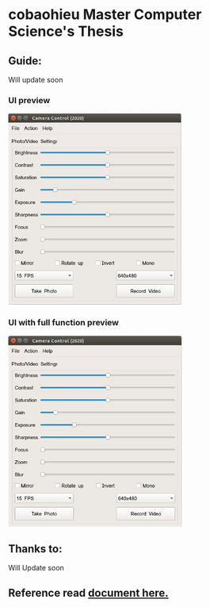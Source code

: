 # cobaohieu Master Computer Science's Thesis

## Guide:
Will update soon

### UI preview
![Screenshot](/images/ui.png)

### UI with full function preview
![Screenshot](/images/ui_full.png)

## Thanks to:
Will Update soon

## Reference read <a href="/doc publish/master-thesis.pdf">document here.</a>